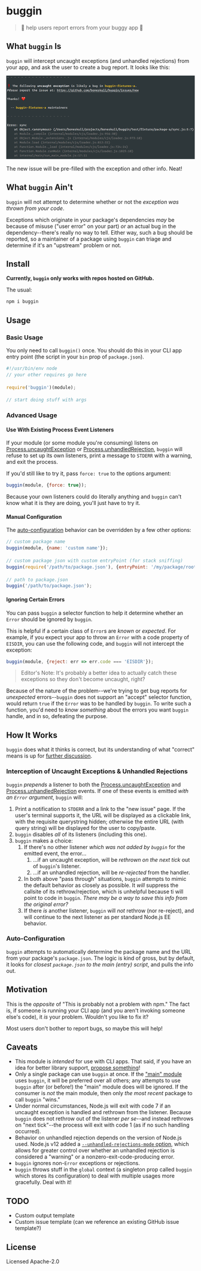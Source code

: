 # buggin

> :bug: help users report errors from your buggy app :grimacing:

## What `buggin` Is

`buggin` will intercept uncaught exceptions (and unhandled rejections) from your app, and ask the user to create a bug report. It looks like this:

![screenshot of output](assets/screenshot.png)

The new issue will be pre-filled with the exception and other info. Neat!

## What `buggin` Ain't

`buggin` will not attempt to determine whether or not the _exception was thrown from your code_.

Exceptions which originate in your package's dependencies _may_ be because of misuse ("user error" on your part) _or_ an actual bug in the dependency--there's really no way to tell. Either way, such a bug should be reported, so a maintainer of a package using `buggin` can triage and determine if it's an "upstream" problem or not.

## Install

**Currently, `buggin` only works with repos hosted on GitHub.**

The usual:

```bash
npm i buggin
```

## Usage

### Basic Usage

You only need to call `buggin()` once. You should do this in your CLI app entry point (the script in your `bin` prop of `package.json`).

```js
#!/usr/bin/env node
// your other requires go here

require('buggin')(module);

// start doing stuff with args
```

### Advanced Usage

#### Use With Existing Process Event Listeners

If your module (or some module you're consuming) listens on [Process.uncaughtException](https://nodejs.org/dist/latest-v12.x/docs/api/process.html#process_event_uncaughtexception) or [Process.unhandledRejection](https://nodejs.org/dist/latest-v12.x/docs/api/process.html#process_event_unhandledrejection), `buggin` will refuse to set up its own listeners, print a message to `STDERR` with a warning, and exit the process.

If you'd still like to try it, pass `force: true` to the options argument:

```js
buggin(module, {force: true});
```

Because your own listeners could do literally anything and `buggin` can't know what it is they are doing, you'll just have to try it.

#### Manual Configuration

The [auto-configuration](#auto-configuration) behavior can be overridden by a few other options:

```js
// custom package name
buggin(module, {name: 'custom name'});

// custom package json with custom entryPoint (for stack sniffing)
buggin(require('/path/to/package.json'), {entryPoint: '/my/package/root/'});

// path to package.json
buggin('/path/to/package.json');
```

#### Ignoring Certain Errors

You can pass `buggin` a selector function to help it determine whether an `Error` should be ignored by `buggin`.

This is helpful if a certain class of `Error`s are _known_ or _expected_. For example, if you expect your app to throw an `Error` with a code property of `EISDIR`, you can use the following code, and `buggin` will not intercept the exception:

```js
buggin(module, {reject: err => err.code === 'EISDIR'});
```

> Editor's Note: It's probably a better idea to actually catch these exceptions so they don't become uncaught, right?

Because of the nature of the problem--we're trying to get bug reports for _unexpected_ errors--`buggin` does not support an "accept" selector function, would return `true` if the `Error` was to be handled by `buggin`. To write such a function, you'd need to _know something_ about the errors you want `buggin` handle, and in so, defeating the purpose.

## How It Works

`buggin` does what it thinks is correct, but its understanding of what "correct" means is up for [further discussion](https://github.com/boneskull/buggin/issues).

### Interception of Uncaught Exceptions & Unhandled Rejections

`buggin` _prepends_ a listener to both the [Process.uncaughtException](https://nodejs.org/dist/latest-v12.x/docs/api/process.html#process_event_uncaughtexception) and [Process.unhandledRejection](https://nodejs.org/dist/latest-v12.x/docs/api/process.html#process_event_unhandledrejection) events. If one of these events is emitted _with an `Error` argument_, `buggin` will:

1. Print a notification to `STDERR` and a link to the "new issue" page. If the user's terminal supports it, the URL will be displayed as a clickable link, with the requisite querystring hidden; otherwise the entire URL (with query string) will be displayed for the user to copy/paste.
2. `buggin` disables _all_ of its listeners (including this one).
3. `buggin` makes a choice:
   1. If there's no other listener _which was not added by `buggin`_ for the emitted event, the error...
      1. ...if an uncaught exception, will be _rethrown on the next tick_ out of `buggin`'s listener.
      2. ...if an unhandled rejection, will be _re-rejected_ from the handler.
   2. In both above "pass through" situations, `buggin` attempts to mimic the default behavior as closely as possible. It _will_ suppress the callsite of its rethrow/rejection, which is unhelpful because ti will point to code in `buggin`. _There may be a way to save this info from the original error?_
   3. If there _is_ another listener, `buggin` will _not_ rethrow (nor re-reject), and will continue to the next listener as per standard Node.js EE behavior.

### Auto-Configuration

`buggin` attempts to automatically determine the package name and the URL from your package's `package.json`. The logic is kind of gross, but by default, it looks for _closest `package.json` to the main (entry) script_, and pulls the info out.

## Motivation

This is the _opposite_ of "This is probably not a problem with npm." The fact is, if someone is running your CLI app (and you aren't invoking someone else's code), it _is_ your problem. Wouldn't you like to fix it?

Most users don't bother to report bugs, so maybe this will help!

## Caveats

- This module is _intended_ for use with CLI apps. That said, if you have an idea for better library support, [propose something](https://github.com/boneskull/buggin/issues)!
- Only a single package can use `buggin` at once. If the ["main" module](https://nodejs.org/api/modules.html#modules_require_main) uses `buggin`, it will be preferred over all others; any attempts to use `buggin` after (or before!) the "main" module does will be ignored. If the consumer is _not_ the main module, then only _the most recent_ package to call `buggin` "wins."
- Under normal circumstances, Node.js will exit with code 7 if an uncaught exception is handled and rethrown from the listener. Because `buggin` does not rethrow out of the listener _per se_--and instead rethrows on "next tick"--the process will exit with code 1 (as if no such handling occurred).
- Behavior on unhandled rejection depends on the version of Node.js used. Node.js v12 added a [`--unhandled-rejections-mode` option](https://nodejs.org/api/cli.html#cli_unhandled_rejections_mode), which allows for greater control over whether an unhandled rejection is considered a "warning" or a nonzero-exit-code-producing error.
- `buggin` ignores non-`Error` exceptions or rejections.
- `buggin` throws stuff in the `global` context (a singleton prop called `buggin` which stores its configuration) to deal with multiple usages more gracefully. Deal with it!

## TODO

- Custom output template
- Custom issue template (can we reference an existing GitHub issue template?)

## License

Licensed Apache-2.0
